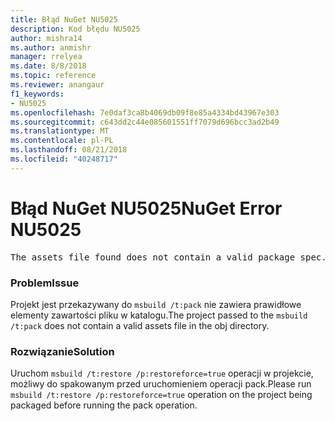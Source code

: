 ```yaml
---
title: Błąd NuGet NU5025
description: Kod błędu NU5025
author: mishra14
ms.author: anmishr
manager: rrelyea
ms.date: 8/8/2018
ms.topic: reference
ms.reviewer: anangaur
f1_keywords:
- NU5025
ms.openlocfilehash: 7e0daf3ca8b4069db09f8e85a4334bd43967e303
ms.sourcegitcommit: c643dd2c44e085601551ff7079d696bcc3ad2b49
ms.translationtype: MT
ms.contentlocale: pl-PL
ms.lasthandoff: 08/21/2018
ms.locfileid: "40248717"
---
```

# <a name="nuget-error-nu5025"></a><span data-ttu-id="91cb4-103">Błąd NuGet NU5025</span><span class="sxs-lookup"><span data-stu-id="91cb4-103">NuGet Error NU5025</span></span>
<pre>The assets file found does not contain a valid package spec. Try restoring the project again. The location of the assets file is F:\project\obj\project.assets.json.</pre>

### <a name="issue"></a><span data-ttu-id="91cb4-104">Problem</span><span class="sxs-lookup"><span data-stu-id="91cb4-104">Issue</span></span>

<span data-ttu-id="91cb4-105">Projekt jest przekazywany do `msbuild /t:pack` nie zawiera prawidłowe elementy zawartości pliku w katalogu.</span><span class="sxs-lookup"><span data-stu-id="91cb4-105">The project passed to the `msbuild /t:pack` does not contain a valid assets file in the obj directory.</span></span>


### <a name="solution"></a><span data-ttu-id="91cb4-106">Rozwiązanie</span><span class="sxs-lookup"><span data-stu-id="91cb4-106">Solution</span></span>

<span data-ttu-id="91cb4-107">Uruchom `msbuild /t:restore /p:restoreforce=true` operacji w projekcie, możliwy do spakowanym przed uruchomieniem operacji pack.</span><span class="sxs-lookup"><span data-stu-id="91cb4-107">Please run `msbuild /t:restore /p:restoreforce=true` operation on the project being packaged before running the pack operation.</span></span>

